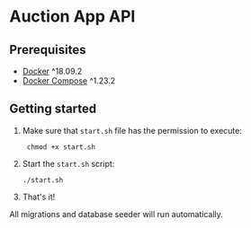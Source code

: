 # Auction App API #

## Prerequisites

* [Docker](https://docs.docker.com/install/) ^18.09.2
* [Docker Compose](https://docs.docker.com/compose/install/) ^1.23.2

## Getting started

1. Make sure that `start.sh` file has the permission to execute:
    ```
     chmod +x start.sh
    ```
2. Start the `start.sh` script:
    ```
    ./start.sh
    ```
3. That's it!
  
All migrations and database seeder will run automatically.

